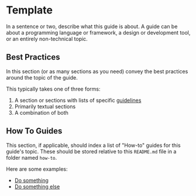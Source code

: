# Template

In a sentence or two, describe what this guide is about. A guide can be about a
programming language or framework, a design or development tool, or an entirely
non-technical topic.

## Best Practices

In this section (or as many sections as you need) convey the best practices
around the topic of the guide.

This typically takes one of three forms:

1. A section or sections with lists of specific
   [guidelines](/README.md#a-note-on-the-language)
2. Primarily textual sections
3. A combination of both

## How To Guides

This section, if applicable, should index a list of "How-to" guides for this
guide's topic. These should be stored relative to this `README.md` file in a
folder named `how-to`.

Here are some examples:

- [Do something](./how-to/do-something.md)
- [Do something else](./how-to/do-something-else.md)
